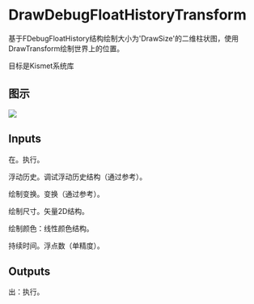 # DrawDebugFloatHistoryTransform

基于FDebugFloatHistory结构绘制大小为'DrawSize'的二维柱状图，使用DrawTransform绘制世界上的位置。

目标是Kismet系统库

## 图示

![]($-20221218-20361049.png)

## Inputs

在。执行。

浮动历史。调试浮动历史结构（通过参考）。

绘制变换。变换（通过参考）。

绘制尺寸。矢量2D结构。

绘制颜色：线性颜色结构。

持续时间。浮点数（单精度）。  

## Outputs

出：执行。
